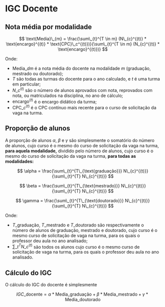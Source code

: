 # IGC Docente

## Nota média por modalidade

$$
\text{Media}\_{m} = \frac{\sum\_{t}^{T \in m} (N\_{c}^{(t)} * \text{encargo}^{(t)} * \text{CPC}\_c^{(t)})}{\sum\_{t}^{T \in m} (N_{c}^{(t)} * \text{encargo}^{(t)})}
$$

Onde:

* $\text{Media}\_{dm}$ é a nota média do docente na modalidade $m$ (graduação, mestrado ou doutorado);
* $T$ são todas as turmas do docente para o ano calculado, e $t$ é uma turma em particular;
* $N\_{c}^{(t)}$ são o número de alunos aprovados com nota, reprovados com nota, ou matriculados na disciplina, no ano de cálculo;
* $\text{encargo}^{(t)}$ é o encargo didático da turma;
* $\text{CPC}\_c^{(t)}$ é o CPC contínuo mais recente para o curso de solicitação da vaga na turma.

## Proporção de alunos

A proporção de alunos $\alpha$, $\beta$ e $\gamma$ são simplesmente o somatório do número de alunos, cujo curso é o mesmo do curso de solicitação da vaga na turma, **para aquela modalidade,**
dividido pelo número de alunos, cujo curso é o mesmo do curso de solicitação da vaga na turma, **para todas as modalidades:**

$$
\alpha = \frac{\sum\_{t}^{T\_{\text{graduação}}} N\_{c}^{(t)}}{\sum\_{t}^{T} N\_{c}^{(t)}}
$$

$$
\beta = \frac{\sum\_{t}^{T\_{\text{mestrado}}} N\_{c}^{(t)}}{\sum\_{t}^{T} N\_{c}^{(t)}}
$$

$$
\gamma = \frac{\sum\_{t}^{T\_{\text{doutorado}}} N\_{c}^{(t)}}{\sum\_{t}^{T} N\_{c}^{(t)}}
$$

Onde:

* $T\_{\text{graduação}}$, $T\_{\text{mestrado}}$ e $T\_{\text{doutorado}}$ são respectivamente o número de alunos de graduação, mestrado e doutorado, cujo curso é o mesmo curso de
  solicitação de vaga na turma, para os quais o professor deu aula no ano analisado;
* $\sum\_{t}^{T} N\_{c}^{(t)}$ são todos os alunos cujo curso é o mesmo curso de solicitação de vaga na turma, para os quais o professor deu aula no ano analisado.

## Cálculo do IGC

O cálculo do IGC do docente é simplesmente

$$
IGC\_{\text{docente}} = \alpha * \text{Media}\_{\text{graduação}} + \beta * \text{Media}\_{\text{mestrado}} + \gamma * \text{Media}\_{\text{doutorado}}
$$